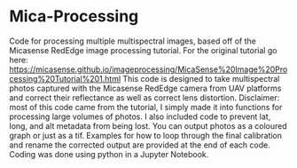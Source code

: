 # Mica-Processing
Code for processing multiple multispectral images, based off of the Micasense RedEdge image processing tutorial. 
For the original tutorial go here: https://micasense.github.io/imageprocessing/MicaSense%20Image%20Processing%20Tutorial%201.html
This code is designed to take multispectral photos captured with the Micasense RedEdge camera from UAV platforms and correct their reflectance as well as correct lens distortion. 
Disclaimer: most of this code came from the tutorial, I simply made it into functions for processing large volumes of photos. I also included code to prevent lat, long, and alt metadata from being lost. You can output photos as a coloured graph or just as a tif. Examples for how to loop through the final calibration and rename the corrected output are provided at the end of each code. 
Coding was done using python in a Jupyter Notebook. 
